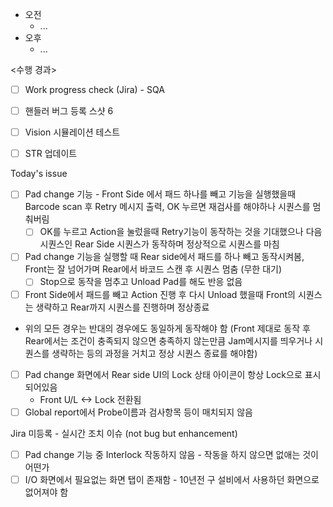 - 오전
	- ...
- 오후
	- ...

<수행 경과>
- [ ] Work progress check (Jira) - SQA

- [ ] 핸들러 버그 등록 스샷 6
- [ ] Vision 시뮬레이션 테스트
- [ ] STR 업데이트


Today's issue
- [ ] Pad change 기능 - Front Side 에서 패드 하나를 빼고 기능을 실행했을때 Barcode scan 후 Retry 메시지 출력, OK 누르면 재검사를 해야하나 시퀀스를 멈춰버림
	- [ ] OK를 누르고 Action을 눌렀을때 Retry기능이 동작하는 것을 기대했으나 다음 시퀀스인 Rear Side 시퀀스가 동작하며 정상적으로 시퀀스를 마침
- [ ] Pad change 기능을 실행할 때 Rear side에서 패드를 하나 빼고 동작시켜봄, Front는 잘 넘어가며 Rear에서 바코드 스캔 후 시퀀스 멈춤 (무한 대기)
	- [ ] Stop으로 동작을 멈추고 Unload Pad를 해도 반응 없음
- [ ] Front Side에서 패드를 빼고 Action 진행 후 다시 Unload 했을때 Front의 시퀀스는 생략하고 Rear까지 시퀀스를 진행하며 정상종료
- 위의 모든 경우는 반대의 경우에도 동일하게 동작해야 함 (Front 제대로 동작 후 Rear에서는 조건이 충족되지 않으면 충족하지 않는만큼 Jam메시지를 띄우거나 시퀀스를 생략하는 등의 과정을 거치고 정상 시퀀스 종료를 해야함)

- [ ] Pad change 화면에서 Rear side UI의 Lock 상태 아이콘이 항상 Lock으로 표시되어있음
	- Front U/L <-> Lock 전환됨
- [ ] Global report에서 Probe이름과 검사항목 등이 매치되지 않음

Jira 미등록 - 실시간 조치 이슈 (not bug but enhancement)
- [ ] Pad change 기능 중 Interlock 작동하지 않음 - 작동을 하지 않으면 없애는 것이 어떤가
- [ ] I/O 화면에서 필요없는 화면 탭이 존재함 - 10년전 구 설비에서 사용하던 화면으로 없어져야 함
